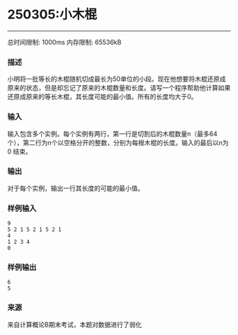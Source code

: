 # 250305:小木棍
------

总时间限制: 1000ms 内存限制: 65536kB

### 描述

小明将一批等长的木棍随机切成最长为50单位的小段。现在他想要将木棍还原成原来的状态，但是却忘记了原来的木棍数量和长度。请写一个程序帮助他计算如果还原成原来的等长木棍，其长度可能的最小值。所有的长度均大于0。


### 输入

输入包含多个实例。每个实例有两行，第一行是切割后的木棍数量n（最多64个），第二行为n个以空格分开的整数，分别为每根木棍的长度。输入的最后以n为 0 结束。

### 输出

对于每个实例，输出一行其长度的可能的最小值。

### 样例输入

    9
    5 2 1 5 2 1 5 2 1
    4
    1 2 3 4
    0

### 样例输出

    6
    5

### 来源

来自计算概论B期末考试，本题对数据进行了弱化

